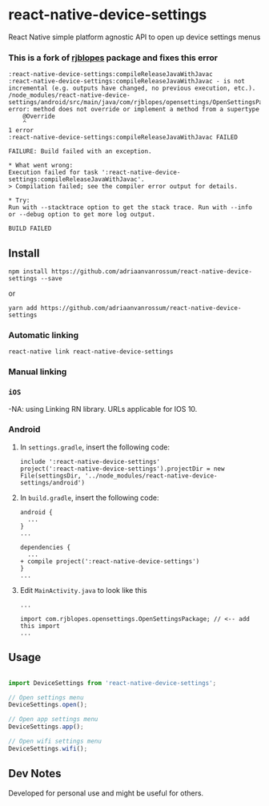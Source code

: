 # react-native-device-settings

React Native simple platform agnostic API to open up device settings menus

### This is a fork of [rjblopes](https://github.com/rjblopes/react-native-device-settings) package and fixes this error

```
:react-native-device-settings:compileReleaseJavaWithJavac
:react-native-device-settings:compileReleaseJavaWithJavac - is not incremental (e.g. outputs have changed, no previous execution, etc.).
/node_modules/react-native-device-settings/android/src/main/java/com/rjblopes/opensettings/OpenSettingsPackage.java:15: error: method does not override or implement a method from a supertype
    @Override
    ^
1 error
:react-native-device-settings:compileReleaseJavaWithJavac FAILED

FAILURE: Build failed with an exception.

* What went wrong:
Execution failed for task ':react-native-device-settings:compileReleaseJavaWithJavac'.
> Compilation failed; see the compiler error output for details.

* Try:
Run with --stacktrace option to get the stack trace. Run with --info or --debug option to get more log output.

BUILD FAILED
```

## Install
```
npm install https://github.com/adriaanvanrossum/react-native-device-settings --save
```
or

```
yarn add https://github.com/adriaanvanrossum/react-native-device-settings
```

### Automatic linking
```
react-native link react-native-device-settings
```
### Manual linking

### `iOS`

-NA: using Linking RN library. URLs applicable for IOS 10.

### Android

1. In `settings.gradle`, insert the following code:
    ```
    include ':react-native-device-settings'
    project(':react-native-device-settings').projectDir = new File(settingsDir, '../node_modules/react-native-device-settings/android')
    ```

2. In `build.gradle`, insert the following code:
    ```
    android {
      ...
    }
    ...

    dependencies {
      ...
    + compile project(':react-native-device-settings')
    }
    ...
    ```
3. Edit `MainActivity.java` to look like this

    ```
    ...

    import com.rjblopes.opensettings.OpenSettingsPackage; // <-- add this import
    ...
    ```

## Usage

```javascript

import DeviceSettings from 'react-native-device-settings';

// Open settings menu
DeviceSettings.open();

// Open app settings menu
DeviceSettings.app();

// Open wifi settings menu
DeviceSettings.wifi();
```


## Dev Notes
Developed for personal use and might be useful for others.
